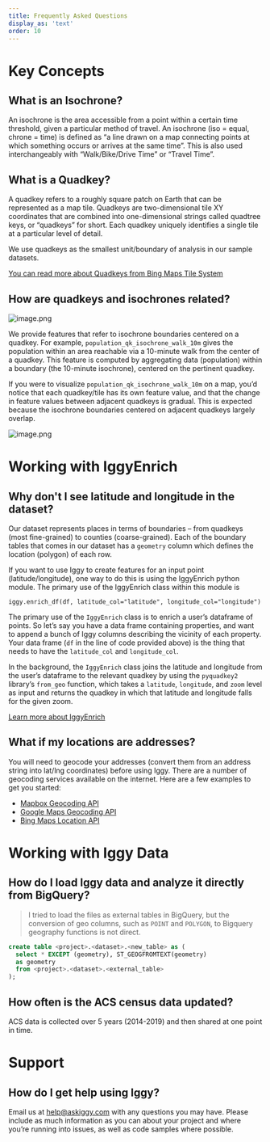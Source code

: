 ```yaml
---
title: Frequently Asked Questions
display_as: 'text'
order: 10
---
```


# Key Concepts

## What is an Isochrone?

An isochrone is the area accessible from a point within a certain time threshold, given a particular method of travel. An isochrone (iso = equal, chrone = time) is defined as “a line drawn on a map connecting points at which something occurs or arrives at the same time”. This is also used interchangeably with “Walk/Bike/Drive Time” or “Travel Time”.

## What is a Quadkey?

A quadkey refers to a roughly square patch on Earth that can be represented as a map tile. Quadkeys are two-dimensional tile XY coordinates that are combined into one-dimensional strings called quadtree keys, or “quadkeys” for short. Each quadkey uniquely identifies a single tile at a particular level of detail.

We use quadkeys as the smallest unit/boundary of analysis in our sample datasets.

[You can read more about Quadkeys from Bing Maps Tile System](https://docs.microsoft.com/en-us/bingmaps/articles/bing-maps-tile-system#tile-coordinates-and-quadkeys)

## How are quadkeys and isochrones related?

![image.png](image.png)

We provide features that refer to isochrone boundaries centered on a quadkey. For example, `population_qk_isochrone_walk_10m` gives the population within an area reachable via a 10-minute walk from the center of a quadkey. This feature is computed by aggregating data (population) within a boundary (the 10-minute isochrone), centered on the pertinent quadkey.

If you were to visualize `population_qk_isochrone_walk_10m` on a map, you’d notice that each quadkey/tile has its own feature value, and that the change in feature values between adjacent quadkeys is gradual. This is expected because the isochrone boundaries centered on adjacent quadkeys largely overlap.

![image.png](image.png)


# Working with IggyEnrich

## Why don't I see latitude and longitude in the dataset?

Our dataset represents places in terms of boundaries – from quadkeys (most fine-grained) to counties (coarse-grained). Each of the boundary tables that comes in our dataset has a `geometry` column which defines the location (polygon) of each row.

If you want to use Iggy to create features for an input point (latitude/longitude), one way to do this is using the IggyEnrich python module. The primary use of the IggyEnrich class within this module is

```
iggy.enrich_df(df, latitude_col="latitude", longitude_col="longitude")
```

The primary use of the `IggyEnrich` class is to enrich a user’s dataframe of points. So let’s say you have a data frame containing properties, and want to append a bunch of Iggy columns describing the vicinity of each property. Your data frame (`df` in the line of code provided above) is the thing that needs to have the `latitude_col` and `longitude_col`.

In the background, the `IggyEnrich` class joins the latitude and longitude from the user’s dataframe to the relevant quadkey by using the `pyquadkey2` library’s `from_geo` function, which takes a `latitude`, `longitude`, and `zoom` level as input and returns the quadkey in which that latitude and longitude falls for the given zoom.


[Learn more about IggyEnrich](https://github.com/askiggy/iggy-enrich-python)

## What if my locations are addresses?

You will need to geocode your addresses (convert them from an address string into lat/lng coordinates) before using Iggy. There are a number of geocoding services available on the internet. Here are a few examples to get you started:

* [Mapbox Geocoding API](https://docs.mapbox.com/api/search/geocoding/)
* [Google Maps Geocoding API](https://developers.google.com/maps/documentation/geocoding/overview)
* [Bing Maps Location API](https://docs.microsoft.com/en-us/bingmaps/rest-services/locations/)

# Working with Iggy Data

## How do I load Iggy data and analyze it directly from BigQuery?

> I tried to load the files as external tables in BigQuery, but the conversion of geo columns, such as `POINT` and `POLYGON`, to Bigquery geography functions is not direct.

```sql
create table <project>.<dataset>.<new_table> as (
  select * EXCEPT (geometry), ST_GEOGFROMTEXT(geometry)
  as geometry
  from <project>.<dataset>.<external_table>
);
```

## How often is the ACS census data updated?

ACS data is collected over 5 years (2014-2019) and then shared at one point in time.

# Support

## How do I get help using Iggy?

Email us at help@askiggy.com with any questions you may have. Please include as much information as you can about your project and where you’re running into issues, as well as code samples where possible.

